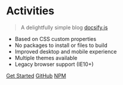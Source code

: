 # Activities

> A delightfully simple blog [docsify.js](https://docsify.js.org)

- Based on CSS custom properties
- No packages to install or files to build
- Improved desktop and mobile experience
- Multiple themes available
- Legacy browser support (IE10+)

[Get Started](#main)
[GitHub](https://github.com/SlimTux/School)
[NPM](https://www.npmjs.com/package/docsify-themeable)
